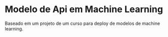 # Modelo de Api em Machine Learning
Baseado em um projeto de um curso para deploy de modelos de machine learning.
